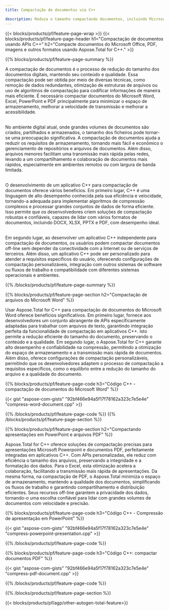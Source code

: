 ```yaml
---
title: Compactação de documentos via C++

description: Reduza o tamanho compactando documentos, incluindo Microsoft Word, Excel, PowerPoint, PDF e imagens por meio de seu aplicativo C++. Teste o resultado da compactação online.
---
```


{{< blocks/products/pf/feature-page-wrap >}}
{{< blocks/products/pf/feature-page-header h1="Compactação de documentos usando APIs C++" h2="Compacte documentos do Microsoft Office, PDF, imagens e outros formatos usando Aspose.Total for C++." >}}

{{% blocks/products/pf/feature-page-summary %}}

A compactação de documentos é o processo de redução do tamanho dos documentos digitais, mantendo seu conteúdo e qualidade. Essa compactação pode ser obtida por meio de diversas técnicas, como remoção de dados redundantes, otimização de estruturas de arquivos ou uso de algoritmos de compactação para codificar informações de maneira mais eficiente. É necessário compactar documentos do Microsoft Word, Excel, PowerPoint e PDF principalmente para minimizar o espaço de armazenamento, melhorar a velocidade de transmissão e melhorar a acessibilidade.<br /><br />

No ambiente digital atual, onde grandes volumes de documentos são criados, partilhados e armazenados, o tamanho dos ficheiros pode tornar-se uma preocupação significativa. A compactação de documentos ajuda a reduzir os requisitos de armazenamento, tornando mais fácil e econômico o gerenciamento de repositórios e arquivos de documentos. Além disso, arquivos menores facilitam uma transmissão mais rápida pelas redes, levando a um compartilhamento e colaboração de documentos mais rápidos, especialmente em ambientes remotos ou com largura de banda limitada.<br /><br />

O desenvolvimento de um aplicativo C++ para compactação de documentos oferece vários benefícios. Em primeiro lugar, C++ é uma linguagem de alto desempenho conhecida pela sua eficiência e velocidade, tornando-a adequada para implementar algoritmos de compressão complexos e processar grandes conjuntos de dados de forma eficiente. Isso permite que os desenvolvedores criem soluções de compactação robustas e confiáveis, capazes de lidar com vários formatos de documentos, incluindo DOCX, XLSX, PPTX e PDF, com desempenho ideal.<br /><br />

Em segundo lugar, ao desenvolver um aplicativo C++ independente para compactação de documentos, os usuários podem compactar documentos off-line sem depender da conectividade com a Internet ou de serviços de terceiros. Além disso, um aplicativo C++ pode ser personalizado para atender a requisitos específicos do usuário, oferecendo configurações de compactação personalizáveis, integração com outros sistemas de software ou fluxos de trabalho e compatibilidade com diferentes sistemas operacionais e ambientes.

{{% /blocks/products/pf/feature-page-summary  %}}

{{% blocks/products/pf/feature-page-section  h2="Compactação de arquivos do Microsoft Word" %}}

Usar Aspose.Total for C++ para compactação de documentos do Microsoft Word oferece benefícios significativos. Em primeiro lugar, fornece aos desenvolvedores um conjunto abrangente de APIs especificamente adaptadas para trabalhar com arquivos de texto, garantindo integração perfeita da funcionalidade de compactação em aplicativos C++. Isto permite a redução eficiente do tamanho do documento, preservando o conteúdo e a qualidade. Em segundo lugar, o Aspose.Total for C++ garante alto desempenho e confiabilidade na compressão, permitindo a otimização do espaço de armazenamento e a transmissão mais rápida de documentos. Além disso, oferece configurações de compactação personalizáveis, permitindo que os desenvolvedores adaptem o processo de compactação a requisitos específicos, como o equilíbrio entre a redução do tamanho do arquivo e a qualidade do documento.

{{% blocks/products/pf/feature-page-code h3="Código C++ - compactação de documentos do Microsoft Word" %}}

{{< gist "aspose-com-gists" "92bf466e94a5f17f78162a323c7e5e4e" "compress-word-document.cpp" >}}

{{% /blocks/products/pf/feature-page-code  %}}
{{% /blocks/products/pf/feature-page-section %}}

{{% blocks/products/pf/feature-page-section  h2="Compactando apresentações em PowerPoint e arquivos PDF" %}}

Aspose.Total for C++ oferece soluções de compactação precisas para apresentações Microsoft Powerpoint e documentos PDF, perfeitamente integradas em aplicativos C++. Com APIs personalizadas, ele reduz com eficiência o tamanho dos arquivos, preservando a integridade e a formatação dos dados. Para o Excel, esta otimização acelera a colaboração, facilitando a transmissão mais rápida de apresentações. Da mesma forma, na compactação de PDF, o Aspose.Total minimiza o espaço de armazenamento, mantendo a qualidade dos documentos, simplificando os fluxos de trabalho e garantindo compartilhamento e distribuição eficientes. Seus recursos off-line garantem a privacidade dos dados, tornando-o uma escolha confiável para lidar com grandes volumes de documentos com velocidade e precisão. 

{{% blocks/products/pf/feature-page-code h3="Código C++ - Compressão de apresentação em PowerPoint" %}}

{{< gist "aspose-com-gists" "92bf466e94a5f17f78162a323c7e5e4e" "compress-powerpoint-presentation.cpp" >}}

{{% /blocks/products/pf/feature-page-code  %}}

{{% blocks/products/pf/feature-page-code h3="Código C++: compactar documentos PDF" %}}

{{< gist "aspose-com-gists" "92bf466e94a5f17f78162a323c7e5e4e" "compress-pdf-document.cpp" >}}

{{% /blocks/products/pf/feature-page-code  %}}

{{% /blocks/products/pf/feature-page-section %}}

{{< blocks/products/pf/agp/other-autogen-total-feature>}}